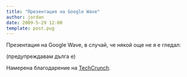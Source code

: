 ```yaml
---
title: "Презентация на Google Wave"
author: jordan
date: 2009-5-29 12:00
template: post.pug
---
```


Презентация на Google Wave, в случай, че някой още не я е гледал:

(предупреждавам дълга е)

Намерена благодарение на
[TechCrunch](http://www.techcrunch.com/2009/05/28/google-wave-the-full-video-from-google-io/).
